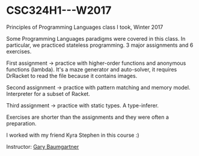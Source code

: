 # CSC324H1---W2017
Principles of Programming Languages class I took, Winter 2017

Some Programming Languages paradigms were covered in this class. In particular, we practiced stateless programming.
3 major assignments and 6 exercises.

First assignment -> practice with higher-order functions and anonymous functions (lambda). It's a maze generator and auto-solver, 
                    it requires DrRacket to read the file because it contains images.
                    
Second assignment -> practice with pattern matching and memory model. Interpreter for a subset of Racket.

Third assignment -> practice with static types. A type-inferer.

Exercises are shorter than the assignments and they were often a preparation.

I worked with my friend Kyra Stephen in this course :)

Instructor: [Gary Baumgartner](http://www.cs.toronto.edu/~gfb/)
